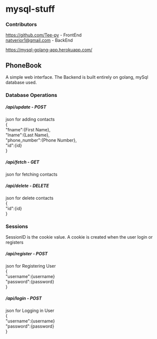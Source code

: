 # mysql-stuff

###  Contributors
https://github.com/Tee-py - FrontEnd        
natverior1@gmail.com - BackEnd

https://mysql-golang-app.herokuapp.com/

## PhoneBook
 A simple web interface. The Backend is built entirely on golang, mySql database used.
 
### Database Operations

##### /api/update - POST
json for adding contacts   
	{    
		"fname":{First Name},    
		"lname":{Last Name},   
		"phone_number":{Phone Number},   
		"id":{id}   
	}    
	
##### /api/fetch - GET
json for fetching contacts   

	
##### /api/delete - DELETE
json for delete contacts        
	{       
		"id":{id}    
	}     
 
### Sessions
SessionID is the cookie value. A cookie is created when the user login or registers


##### /api/register - POST
json for Registering User     
	{      
	    "username":{username}   
	    "password":{password}   
	}   


##### /api/login - POST
json for Logging in User     
    {   
	    "username":{username}    
	    "password":{password}    
    }    
